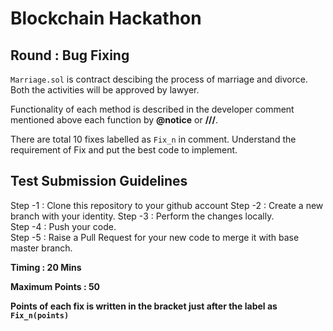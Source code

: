 # Blockchain Hackathon
## Round : Bug Fixing
`Marriage.sol` is contract descibing the process of marriage and divorce. Both the activities will be approved by lawyer.   

Functionality of each method is described in the developer comment mentioned above each function by __@notice__ or __///__.

There are total 10 fixes labelled as `Fix_n` in comment. Understand the requirement of Fix and put the best code to implement.

## Test Submission Guidelines

Step -1 : Clone this repository to your github account
Step -2 : Create a new branch with your identity.
Step -3 : Perform the changes locally.   
Step -4 : Push your code.   
Step -5 : Raise a Pull Request for your new code to merge it with base master branch.    


**Timing :  20 Mins**

**Maximum Points : 50**

**Points of each fix is written in the bracket just after the label as `Fix_n(points)`**


